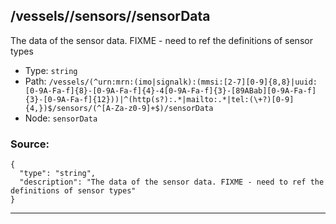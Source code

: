 ## /vessels/<RegExp>/sensors/<RegExp>/sensorData

The data of the sensor data. FIXME - need to ref the definitions of sensor types

* Type: `string`
* Path: `/vessels/(^urn:mrn:(imo|signalk):(mmsi:[2-7][0-9]{8,8}|uuid:[0-9A-Fa-f]{8}-[0-9A-Fa-f]{4}-4[0-9A-Fa-f]{3}-[89ABab][0-9A-Fa-f]{3}-[0-9A-Fa-f]{12}))|^(http(s?):.*|mailto:.*|tel:(\+?)[0-9]{4,})$/sensors/(^[A-Za-z0-9]+$)/sensorData`
* Node: `sensorData`

### Source:
```
{
  "type": "string",
  "description": "The data of the sensor data. FIXME - need to ref the definitions of sensor types"
}
```

---

